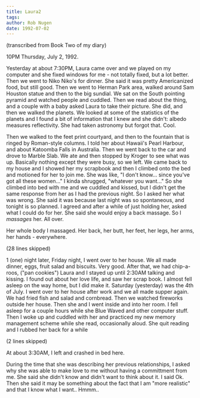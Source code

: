 ```yaml
---
title: Laura2
tags: 
author: Rob Nugen
date: 1992-07-02
---
```


<p class=note>(transcribed from Book Two of my diary)

<p class=date>10PM Thursday, July 2, 1992.

<p>Yesterday at about 7:30PM, Laura came over and we played on my
computer and she fixed windows for me - not totally fixed, but a lot
better. Then we went to Niko Niko's for dinner.  She said it was
pretty Americanized food, but still good. Then we went to Herman Park
area, walked around Sam Houston statue and then to the big sundial. We
sat on the South pointing pyramid and watched people and cuddled.
Then we read about the thing, and a couple with a baby asked Laura to
take their picture.  She did, and then we walked the planets.  We
looked at some of the statistics of the planets and I found a bit of
information that I knew and she didn't: albedo measures reflectivity.
She had taken astronomy but forgot that.  Cool.

<p>Then we walked to the feet print courtyard, and then to the
fountain that is ringed by Roman-style columns.  I told her about
Hawaii's Pearl Harbour, and about Katoomba Falls in Australia.  Then
we went back to the car and drove to Marble Slab.  We ate and then
stopped by Kroger to see what was up.  Basically nothing except they
were busy, so we left.  We came back to my house and I showed her my
scrapbook and then I climbed onto the bed and motioned for her to join
me.  She was like, "I don't know... since you've got all these
women..."  I kinda shrugged, "whatever you want..."  So she climbed
into bed with me and we cuddled and kissed, but I didn't get the same
response from her as I had the previous night.  So I asked her what
was wrong.  She said it was because last night was so spontaneous, and
tonight is so planned.  I agreed and after a while of just holding
her, asked what I could do for her.  She said she would enjoy a back
massage.  So I <em>massages</em> her.  All over.

<p>Her whole body I massaged.  Her back, her butt, her feet, her legs,
her arms, her hands - everywhere.  

<p class=note>(28 lines skipped)

<p>1 (one) night later, Friday night, I went over to her house.  We
all made dinner, eggs, fruit salad and biscuits.  Very good.  After
that, we had chip-a-roos, ("pan cookies") Laura and I stayed up until
2:30AM talking and kissing.  I found out about her love life, and saw
her scrap book.  I almost fell asleep on the way home, but I did make
it.  Saturday (yesterday) was the 4th of July.  I went over to her
house after work and we all made supper again.  We had fried fish and
salad and cornbread.  Then we watched fireworks outside her house.
Then she and I went inside and into her room.  I fell asleep for a
couple hours while she Blue Waved and other computer stuff.  Then I
woke up and cuddled with her and practiced my new memory management
scheme while she read, occasionally aloud.  She quit reading and I
rubbed her back for a while

<p class=note>(2 lines skipped)

<p>At about 3:30AM, I left and crashed in bed here.

<p>During the time that she was describing her previous relationships,
I asked why she was able to make love to me without having a
committment from me.  She said she didn't know and didn't want to
think about it.  I said Ok.  Then she said it may be something about
the fact that I am "more realistic" and that I know what I
want.. Hmmm..

